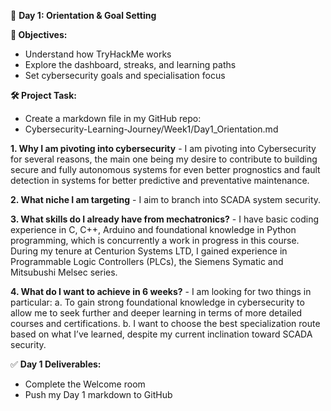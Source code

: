 🚀 **Day 1: Orientation & Goal Setting**

**🎯 Objectives:**
- Understand how TryHackMe works
- Explore the dashboard, streaks, and learning paths
- Set cybersecurity goals and specialisation focus

**🛠️ Project Task:**
- Create a markdown file in my GitHub repo:
- Cybersecurity-Learning-Journey/Week1/Day1_Orientation.md


 **1. Why I am pivoting into cybersecurity**
      - I am pivoting into Cybersecurity for several reasons, the main one being my desire to contribute to building secure and fully autonomous systems for even better prognostics and fault detection in systems for better predictive and preventative maintenance.
      
 **2. What niche I am targeting**
      - I aim to branch into SCADA system security.  
      
 **3. What skills do I already have from mechatronics?**
      - I have basic coding experience in C, C++, Arduino and foundational knowledge in Python programming, which is concurrently a work in progress in this course. During my tenure at Centurion Systems LTD, I gained experience in Programmable Logic Controllers (PLCs), the Siemens Symatic and Mitsubushi Melsec series.
      
 **4. What do I want to achieve in 6 weeks?**
     - I am looking for two things in particular:
       a. To gain strong foundational knowledge in cybersecurity to allow me to seek further and deeper learning in terms of more detailed courses and certifications.
       b. I want to choose the best specialization route based on what I’ve learned, despite my current inclination toward SCADA security.



✅ **Day 1 Deliverables:**
- Complete the Welcome room
- Push my Day 1 markdown to GitHub

